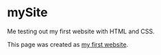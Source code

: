 # mySite
Me testing out my first website with HTML and CSS.

This page was created as [my first website]().
